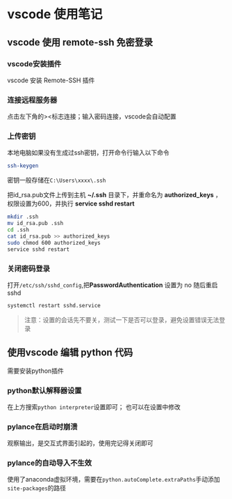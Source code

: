 # vscode 使用笔记

## vscode 使用 remote-ssh 免密登录

### vscode安装插件

vscode 安装 Remote-SSH 插件

### 连接远程服务器

点击左下角的><标志连接；输入密码连接，vscode会自动配置

### 上传密钥

本地电脑如果没有生成过ssh密钥，打开命令行输入以下命令

```bash
ssh-keygen
```

密钥一般存储在`C:\Users\xxxx\.ssh`

把id_rsa.pub文件上传到主机 **~/.ssh** 目录下，并重命名为 **authorized_keys** ，权限设置为600，并执行 **service sshd restart**

```bash
mkdir .ssh
mv id_rsa.pub .ssh
cd .ssh
cat id_rsa.pub >> authorized_keys
sudo chmod 600 authorized_keys
service sshd restart
```

### 关闭密码登录

打开`/etc/ssh/sshd_config`,把**PasswordAuthentication** 设置为 no
随后重启sshd

```bash
systemctl restart sshd.service
```

> 注意：设置的会话先不要关，测试一下是否可以登录，避免设置错误无法登录

## 使用vscode 编辑 python 代码

需要安装python插件


### python默认解释器设置

在上方搜索`python interpreter`设置即可；
也可以在设置中修改


### pylance在启动时崩溃

观察输出，是交互式界面引起的，使用完记得关闭即可

### pylance的自动导入不生效

使用了anaconda虚拟环境，需要在`python.autoComplete.extraPaths`手动添加`site-packages`的路径